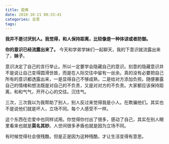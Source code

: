 ```yaml
---
title: 距离
date: 2018-10-21 08:33:41
categories: 反思
tags:
---
```

**我并不是讨厌别人。我觉得，和人保持距离，比较像是一种体谅或者防御。**

**你的意识已经流露出来了。** 今天和学弟学妹们一起聊天，我的下意识就流露出来了，**妹子**。

意识决定了自己的言行举止。所以一定要学会隐藏自己的意识。刻意的隐藏意识并不是说让自己变得圆滑世故，而是在人际交往中留有一丝余。真的没有必要把自己所有的意识都透露出来，一是显得自己不够成熟，二是给对方添加负担。随便暴露自己的情绪和想法既是对自己的不负责，又是对对方的不负责。大家都应该保持距离，和和气气，开开心心的交往。沉住气。

三次，三次我以为我帮助了别人，别人反过来觉得我是小人。在欺骗他们。其实也不是说他们就是坏人，立场不同。每个人感受不一样。

这个东西在恋爱中也同样试用。你觉得你付出了很多，感动了自己，其实在别人眼里看来也就是**莫名其妙**。人世间很多矛盾也就是因为立场不同。

有时候觉得社会很残酷，但是正是因为这种残酷，才让生活变得有意思。

